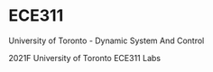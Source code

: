 # ECE311
University of Toronto - Dynamic System And Control

2021F University of Toronto ECE311 Labs
